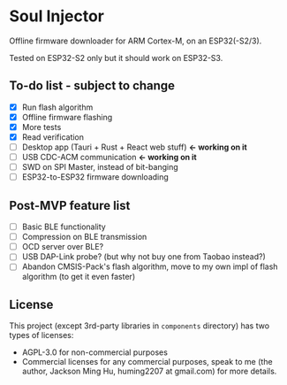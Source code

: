 # Soul Injector

Offline firmware downloader for ARM Cortex-M, on an ESP32(-S2/3).

Tested on ESP32-S2 only but it should work on ESP32-S3.

## To-do list - subject to change

- [x] Run flash algorithm
- [x] Offline firmware flashing
- [x] More tests
- [x] Read verification
- [ ] Desktop app (Tauri + Rust + React web stuff)  **<- working on it**
- [ ] USB CDC-ACM communication **<- working on it**
- [ ] SWD on SPI Master, instead of bit-banging
- [ ] ESP32-to-ESP32 firmware downloading 

## Post-MVP feature list

- [ ] Basic BLE functionality
- [ ] Compression on BLE transmission
- [ ] OCD server over BLE?
- [ ] USB DAP-Link probe? (but why not buy one from Taobao instead?)
- [ ] Abandon CMSIS-Pack's flash algorithm, move to my own impl of flash algorithm (to get it even faster)

## License

This project (except 3rd-party libraries in `components` directory) has two types of licenses:
  - AGPL-3.0 for non-commercial purposes
  - Commercial licenses for any commercial purposes, speak to me (the author, Jackson Ming Hu, huming2207 at gmail.com) for more details.

